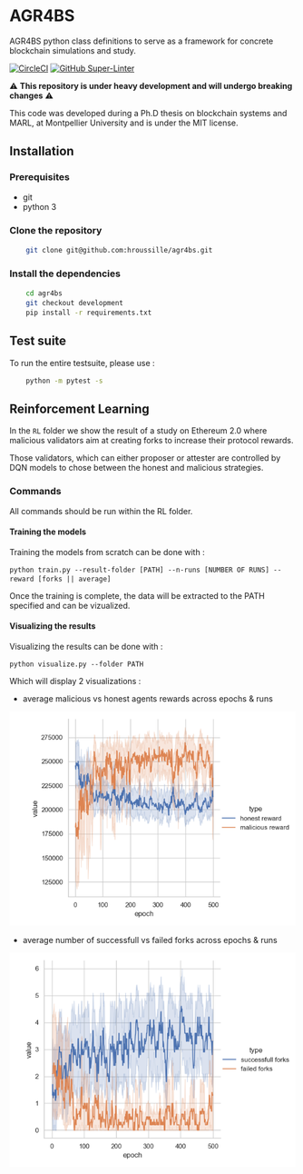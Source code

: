 # AGR4BS

AGR4BS python class definitions to serve as a framework for concrete blockchain simulations and study.

[![CircleCI](https://circleci.com/gh/hroussille/agr4bs/tree/master.svg?style=svg&circle-token=75a9d8fa39c833285fc68bfb33232d3105468567)](https://circleci.com/gh/hroussille/agr4bs/tree/master)
[![GitHub Super-Linter](https://github.com/hroussille/agr4bs/workflows/Lint%20Code%20Base/badge.svg)](https://github.com/marketplace/actions/super-linter)

:warning: **This repository is under heavy development and will undergo breaking changes** :warning:

This code was developed during a Ph.D thesis on blockchain systems and MARL, at Montpellier University and is under the MIT license.

## Installation

### Prerequisites

- git
- python 3

### Clone the repository

```sh
    git clone git@github.com:hroussille/agr4bs.git
```

### Install the dependencies

```sh
    cd agr4bs
    git checkout development
    pip install -r requirements.txt
```

## Test suite

To run the entire testsuite, please use :

```sh
    python -m pytest -s
```

## Reinforcement Learning

In the `RL` folder we show the result of a study on Ethereum 2.0 where malicious validators aim at creating forks to increase their protocol rewards.

Those validators, which can either proposer or attester are controlled by DQN models to chose between the honest and malicious strategies.

### Commands

All commands should be run within the RL folder.

#### Training the models

Training the models from scratch can be done with :

```
python train.py --result-folder [PATH] --n-runs [NUMBER OF RUNS] --reward [forks || average]
```

Once the training is complete, the data will be extracted to the PATH specified and can be vizualized.

#### Visualizing the results

Visualizing the results can be done with :

```
python visualize.py --folder PATH
```

Which will display 2 visualizations :

- average malicious vs honest agents rewards across epochs & runs

![average](./RL/results/forks/rewards.png)

- average number of successfull vs failed forks across epochs & runs

![forks](./RL/results/forks/forks.png)
